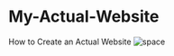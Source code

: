 # My-Actual-Website
How to Create an Actual Website
![space](https://upload.wikimedia.org/wikipedia/commons/9/94/Space_night_sky.jpg)
